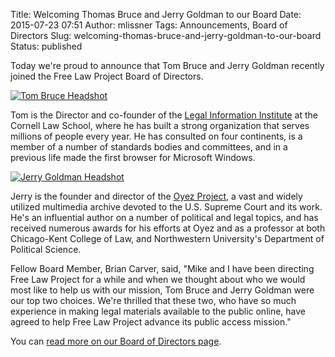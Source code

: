 Title: Welcoming Thomas Bruce and Jerry Goldman to our Board
Date: 2015-07-23 07:51
Author: mlissner
Tags: Announcements, Board of Directors
Slug: welcoming-thomas-bruce-and-jerry-goldman-to-our-board
Status: published

Today we're proud to announce that Tom Bruce and Jerry Goldman recently
joined the Free Law Project Board of Directors.

<div class="media">
  <div class="media-left pull-left">
    <a href="http://www.lawschool.cornell.edu/faculty/bio.cfm?id=188">
      <img class="media-object" src="{filename}/images/tom-bruce-b-w-150x150.jpeg" alt="Tom Bruce Headshot">
    </a>
  </div>
  <div class="media-body">
    <p>Tom is the Director and co-founder of the <a href="http://www.law.cornell.edu/">Legal Information Institute</a> at the Cornell Law School, where
       he has built a strong organization that serves millions of people every
       year. He has consulted on four continents, is a member of a number of
       standards bodies and committees, and in a previous life made the first
       browser for Microsoft Windows.</p>
  </div>
</div>


<div class="media">
  <div class="media-left pull-left">
    <a href="https://www.kentlaw.iit.edu/faculty/full-time-faculty/jerry-goldman">
      <img class="media-object" src="{filename}/images/jerry-goldman-bw.jpeg" alt="Jerry Goldman Headshot">
    </a>
  </div>
  <div class="media-body">
    <p>Jerry is the founder and director of the <a href="http://www.oyez.org">Oyez Project</a>, a vast and widely utilized multimedia archive devoted to the U.S. Supreme Court and its work. He's an influential author on a number of political and legal topics, and has received numerous awards for his efforts at Oyez and as a professor at both Chicago-Kent College of Law, and Northwestern University's Department of Political Science.</p>
  </div>
</div>


Fellow Board Member, Brian Carver, said, "Mike and I have been directing
Free Law Project for a while and when we thought about who we would most
like to help us with our mission, Tom Bruce and Jerry Goldman were our
top two choices. We're thrilled that these two, who have so much
experience in making legal materials available to the public online,
have agreed to help Free Law Project advance its public access mission."

You can [read more on our Board of Directors
page](/team/).




